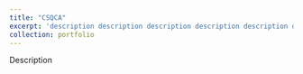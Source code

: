 ```yaml
---
title: "CSQCA"
excerpt: 'description description description description description description description <br/> <img src="http://SendurLanter.github.io/files/dissemination.gif"  width="300" height="225" align=center> <br/><br/><br/><br/><br/>'
collection: portfolio
---
```


Description